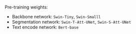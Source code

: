 Pre-training weights:
* Backbone network: `Swin-Tiny`, `Swin-Smalll`
* Segmentation network: `Swin-T-Att-UNet`, `Swin-S-Att-UNet` 
* Text encode network: `Bert-base`

